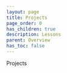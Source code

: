 ```yaml
---
layout: page
title: Projects
page_order: 0
has_children: true
description: Lessons
parent: Overview
has_toc: false
---
```


Projects